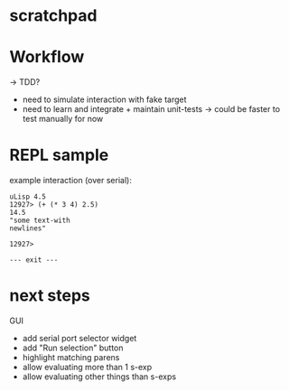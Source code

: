 # scratchpad

# Workflow

-> TDD?
- need to simulate interaction with fake target
- need to learn and integrate + maintain unit-tests
-> could be faster to test manually for now

# REPL sample

example interaction (over serial):

```
uLisp 4.5
12927> (+ (* 3 4) 2.5)
14.5
"some text-with
newlines"

12927>

--- exit ---
```

# next steps

GUI

- add serial port selector widget
- add "Run selection" button
- highlight matching parens
- allow evaluating more than 1 s-exp
- allow evaluating other things than s-exps
